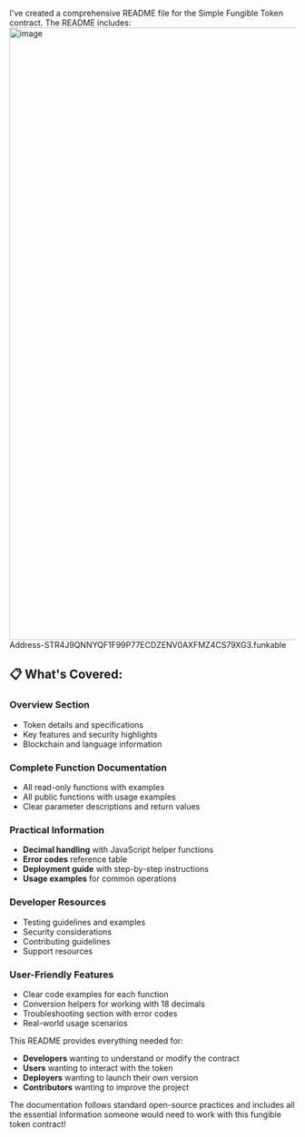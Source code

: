 I've created a comprehensive README file for the Simple Fungible Token contract. 
The README includes:
<img width="1920" height="1080" alt="image" src="https://github.com/user-attachments/assets/bd2b8128-b444-49f7-9557-e13790094c3c" />
Address-STR4J9QNNYQF1F99P77ECDZENV0AXFMZ4CS79XG3.funkable

## 📋 What's Covered:

### **Overview Section**
- Token details and specifications
- Key features and security highlights
- Blockchain and language information

### **Complete Function Documentation**
- All read-only functions with examples
- All public functions with usage examples
- Clear parameter descriptions and return values

### **Practical Information**
- **Decimal handling** with JavaScript helper functions
- **Error codes** reference table
- **Deployment guide** with step-by-step instructions
- **Usage examples** for common operations

### **Developer Resources**
- Testing guidelines and examples
- Security considerations
- Contributing guidelines
- Support resources

### **User-Friendly Features**
- Clear code examples for each function
- Conversion helpers for working with 18 decimals
- Troubleshooting section with error codes
- Real-world usage scenarios

This README provides everything needed for:
- **Developers** wanting to understand or modify the contract
- **Users** wanting to interact with the token
- **Deployers** wanting to launch their own version
- **Contributors** wanting to improve the project

The documentation follows standard open-source practices and includes all the essential information someone would need to work with this fungible token contract!

